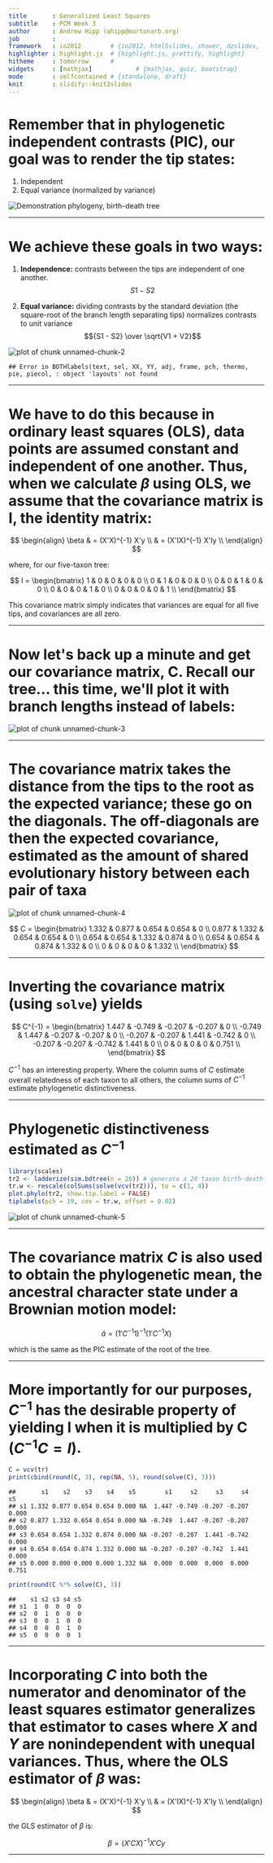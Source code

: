 ```yaml
---
title       : Generalized Least Squares
subtitle    : PCM Week 3
author      : Andrew Hipp (ahipp@mortonarb.org)
job         :
framework   : io2012        # {io2012, html5slides, shower, dzslides, ...}
highlighter : highlight.js  # {highlight.js, prettify, highlight}
hitheme     : tomorrow      #
widgets     : [mathjax]            # {mathjax, quiz, bootstrap}
mode        : selfcontained # {standalone, draft}
knit        : slidify::knit2slides
---
```


<style>
{
  background-color: #FFFFFF
}
</style>

# Remember that in phylogenetic independent contrasts (PIC), our goal was to render the tip states:
1. Independent
2. Equal variance (normalized by variance)

![Demonstration phylogeny, birth-death tree](assets/fig/unnamed-chunk-1-1.png)

---
# We achieve these goals in two ways:
1. <b>Independence:</b> contrasts between the tips are independent of one another.
$$S1 - S2$$

2. <b>Equal variance:</b> dividing contrasts by the standard deviation (the square-root of the branch length separating tips) normalizes contrasts to unit variance
$${S1 - S2} \over \sqrt{V1 + V2}$$

![plot of chunk unnamed-chunk-2](assets/fig/unnamed-chunk-2-1.png)

```
## Error in BOTHlabels(text, sel, XX, YY, adj, frame, pch, thermo, pie, piecol, : object 'layouts' not found
```

---
# We have to do this because in ordinary least squares (OLS), data points are assumed constant and independent of one another. Thus, when we calculate $\beta$ using OLS, we assume that the covariance matrix is <b>I</b>, the identity matrix:

$$
  \begin{align}
    \beta
    & = (X'X)^{-1} X'y \\
    & = (X'IX)^{-1} X'Iy \\
  \end{align}  
$$

where, for our five-taxon tree:

$$
I =
\begin{bmatrix}
  1 & 0 & 0 & 0 & 0 \\
  0 & 1 & 0 & 0 & 0 \\
  0 & 0 & 1 & 0 & 0 \\
  0 & 0 & 0 & 1 & 0 \\
  0 & 0 & 0 & 0 & 1 \\
\end{bmatrix}
$$

This covariance matrix simply indicates that variances are equal for all five tips, and covariances are all zero.

---

# Now let's back up a minute and get our covariance matrix, <b>C</b>. Recall our tree... this time, we'll plot it with branch lengths instead of labels:

![plot of chunk unnamed-chunk-3](assets/fig/unnamed-chunk-3-1.png)

---
# The covariance matrix takes the distance from the tips to the root as the expected variance; these go on the diagonals. The off-diagonals are then the expected covariance, estimated as the amount of shared evolutionary history between each pair of taxa

![plot of chunk unnamed-chunk-4](assets/fig/unnamed-chunk-4-1.png)

$$
  C =
      \begin{bmatrix}
        1.332 & 0.877 & 0.654 & 0.654 & 0 \\
        0.877 & 1.332 & 0.654 & 0.654 & 0 \\
        0.654 & 0.654 & 1.332 & 0.874 & 0 \\
        0.654 & 0.654 & 0.874 & 1.332 & 0 \\
        0 & 0 & 0 & 0 & 1.332 \\
      \end{bmatrix}
$$

---
# Inverting the covariance matrix (using `solve`) yields



$$
    C^{-1} =
    \begin{bmatrix}
      1.447 & -0.749 & -0.207 & -0.207 & 0 \\
      -0.749 & 1.447 & -0.207 & -0.207 & 0 \\
      -0.207 & -0.207 & 1.441 & -0.742 & 0 \\
      -0.207 & -0.207 & -0.742 & 1.441 & 0 \\
      0 & 0 & 0 & 0 & 0.751 \\
    \end{bmatrix}
$$

$C^{-1}$ has an interesting property. Where the column sums of $C$ estimate overall relatedness of each taxon to all others, the column sums of $C^{-1}$ estimate phylogenetic distinctiveness.

---
# Phylogenetic distinctiveness estimated as $C^{-1}$


```r
library(scales)
tr2 <- ladderize(sim.bdtree(n = 20)) # generate a 20 taxon birth-death tree
tr.w <- rescale(colSums(solve(vcv(tr2))), to = c(1, 4))
plot.phylo(tr2, show.tip.label = FALSE)
tiplabels(pch = 19, cex = tr.w, offset = 0.02)
```

![plot of chunk unnamed-chunk-5](assets/fig/unnamed-chunk-5-1.png)

---
# The covariance matrix $C$ is also used to obtain the phylogenetic mean, the ancestral character state under a Brownian motion model:

$$
\hat{a} = (1' C^{-1} 1)^{-1} (1' C^{-1} X)
$$

which is the same as the PIC estimate of the root of the tree.

---
# More importantly for our purposes, $C^{-1}$ has the desirable property of yielding <b>I</b> when it is multiplied by <b>C</b> ($C^{-1}C = I$).


```r
C = vcv(tr)
print(cbind(round(C, 3), rep(NA, 5), round(solve(C), 3)))
```

```
##       s1    s2    s3    s4    s5        s1     s2     s3     s4    s5
## s1 1.332 0.877 0.654 0.654 0.000 NA  1.447 -0.749 -0.207 -0.207 0.000
## s2 0.877 1.332 0.654 0.654 0.000 NA -0.749  1.447 -0.207 -0.207 0.000
## s3 0.654 0.654 1.332 0.874 0.000 NA -0.207 -0.207  1.441 -0.742 0.000
## s4 0.654 0.654 0.874 1.332 0.000 NA -0.207 -0.207 -0.742  1.441 0.000
## s5 0.000 0.000 0.000 0.000 1.332 NA  0.000  0.000  0.000  0.000 0.751
```

```r
print(round(C %*% solve(C), 3))
```

```
##    s1 s2 s3 s4 s5
## s1  1  0  0  0  0
## s2  0  1  0  0  0
## s3  0  0  1  0  0
## s4  0  0  0  1  0
## s5  0  0  0  0  1
```

---
# Incorporating $C$ into both the numerator and denominator of the least squares estimator generalizes that estimator to cases where $X$ and $Y$ are nonindependent with unequal variances. Thus, where the OLS estimator of $\beta$ was:

$$
  \begin{align}
    \beta & = (X'X)^{-1} X'y \\
    & = (X'IX)^{-1} X'Iy \\
  \end{align}  
$$

the GLS estimator of $\beta$ is:

$$
\beta = (X'CX)^{-1} X'Cy
$$

---
